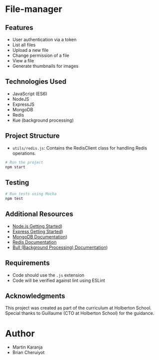 # File-manager

## Features

- User authentication via a token
- List all files
- Upload a new file
- Change permission of a file
- View a file
- Generate thumbnails for images

## Technologies Used

- JavaScript (ES6)
- NodeJS
- ExpressJS
- MongoDB
- Redis
- Kue (background processing)

## Project Structure

- `utils/redis.js`: Contains the RedisClient class for handling Redis operations.

```bash
# Run the project
npm start
```

## Testing

```bash
# Run tests using Mocha
npm test
```

## Additional Resources

- [Node.js Getting Started](https://intranet.alxswe.com/rltoken/8jNm2s_LfVKMqR3vHLn_uw))
- [Express Getting Started](https://intranet.alxswe.com/rltoken/SujfeWKCWmUMomfETjETEg))
- [MongoDB Documentation](https://intranet.alxswe.com/rltoken/g1x7y_3GskzVAJBTXcSjmA))
- [Redis Documentation](https://intranet.alxswe.com/rltoken/nqwKRszO8Tkj_ZWW1EFwGw)
- [Bull (Background Processing) Documentation](https://intranet.alxswe.com/rltoken/NkHBpGrxnd0sK_fDPMbihg))

## Requirements

- Code should use the `.js` extension
- Code will be verified against lint using ESLint

## Acknowledgments

This project was created as part of the curriculum at Holberton School. Special thanks to Guillaume (CTO at Holberton School) for the guidance.

# Author
- Martin Karanja
- Brian Cheruiyot
```
